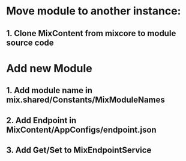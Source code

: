 # Move module to another instance:
## 1. Clone MixContent from mixcore to module source code
#
# Add new Module
## 1. Add module name in mix.shared/Constants/MixModuleNames
## 2. Add Endpoint in MixContent/AppConfigs/endpoint.json
## 3. Add Get/Set to MixEndpointService